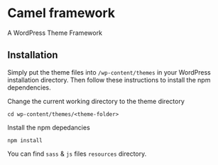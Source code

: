 # Camel framework
A WordPress Theme Framework

## Installation
Simply put the theme files into `/wp-content/themes` in your WordPress installation directory. Then follow these instructions to install the npm dependencies.

Change the current working directory to the theme directory
```
cd wp-content/themes/<theme-folder>
```

Install the npm depedancies
```
npm install
```

You can find `sass` & `js` files `resources` directory.
